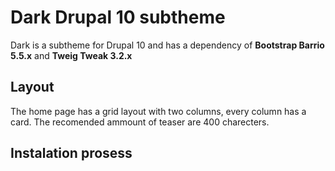 # Dark Drupal 10 subtheme

Dark is a subtheme for Drupal 10 and has a dependency of **Bootstrap Barrio 5.5.x** and **Tweig Tweak 3.2.x**


## Layout

The home page has a grid layout with two columns, every column has a card. The recomended ammount of teaser are 400 charecters. 


## Instalation prosess



